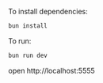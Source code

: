 To install dependencies:

```sh
bun install
```

To run:

```sh
bun run dev
```

open http://localhost:5555
